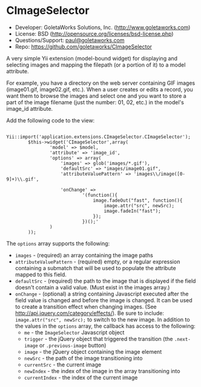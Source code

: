 CImageSelector
==============
 * Developer: GoletaWorks Solutions, Inc. (http://www.goletaworks.com)
 * License: BSD (http://opensource.org/licenses/bsd-license.php)
 * Questions/Support: paul@goletaworks.com
 * Repo: https://github.com/goletaworks/CImageSelector

A very simple Yii extension (model-bound widget) for displaying and selecting images and mapping the filepath (or a portion of it) to a model attribute.

For example, you have a directory on the web server containing GIF images (image01.gif, image02.gif, etc.). When a user creates or edits a record, you want them to browse the images and select one and you want to store a part of the image filename (just the number: 01, 02, etc.) in the model's image_id attribute.

Add the following code to the view:

   		Yii::import('application.extensions.CImageSelector.CImageSelector');
 			$this->widget('CImageSelector',array(
 					'model' => $model,
 					'attribute' => 'image_id',
 					'options' => array(
 						'images' => glob('images/*.gif'),
 						'defaultSrc' => "images/image01.gif",
 						'attributeValuePattern' => 'images\\/image([0-9]+)\\.gif',
 
 						'onChange' => 
 								'(function(){ 
 									image.fadeOut("fast", function(){
 										image.attr("src", newSrc);
 										image.fadeIn("fast");
 									});
 								})();'
 					)
 			));	

The `options` array supports the following:
 * `images` - (required) an array containing the image paths
 * `attributeValuePattern` - (required) empty, or a regular expression containing a submatch that will be used to populate the attribute mapped to this field.
 * `defaultSrc` - (required) the path to the image that is displayed if the field doesn't contain a valid value. (Must exist in the images array.)
 * `onChange` - (optional) a string containing Javascript executed after the field value is changed and before the image is changed. It can be used to create a transition effect when changing images. (See http://api.jquery.com/category/effects/). Be sure to include:
`image.attr("src", newSrc);`
to switch to the new image.
    In addition to the values in the `options` array, the callback has access to the following:
     * `me` - the `ImageSelector` Javascript object 
     * `trigger` - the jQuery object that triggered the transition (the `.next-image` or `.previous-image` button)
     * `image` - the jQuery object containing the image element 
     * `newSrc` - the path of the image transitioning into
     * `currentSrc` - the current image
     * `newIndex` - the index of the image in the array transitioning into
     * `currentIndex` - the index of the current image 